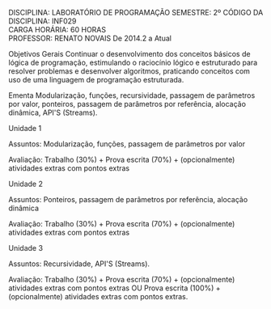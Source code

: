 DISCIPLINA: LABORATÓRIO DE PROGRAMAÇÃO	SEMESTRE: 2º
CÓDIGO DA DISCIPLINA: INF029	 
CARGA HORÁRIA: 60 HORAS	 
PROFESSOR: RENATO NOVAIS	De 2014.2 a Atual



Objetivos Gerais
Continuar o desenvolvimento dos conceitos básicos de lógica de programação, estimulando o raciocínio lógico e estruturado para resolver problemas e desenvolver algoritmos, praticando conceitos com uso de uma linguagem de programação estruturada.


Ementa 
Modularização, funções, recursividade, passagem de parâmetros por valor, ponteiros, passagem de parâmetros por referência, alocação dinâmica, API'S (Streams).



Unidade 1

Assuntos: Modularização, funções, passagem de parâmetros por valor

Avaliação: Trabalho (30%) + Prova escrita (70%) + (opcionalmente) atividades extras com pontos extras


Unidade 2

Assuntos: Ponteiros, passagem de parâmetros por referência, alocação dinâmica

Avaliação: Trabalho (30%) + Prova escrita (70%) + (opcionalmente) atividades extras com pontos extras


Unidade 3

Assuntos: Recursividade, API'S (Streams).

Avaliação: Trabalho (30%) + Prova escrita (70%) + (opcionalmente) atividades extras com pontos extras OU Prova escrita (100%) + (opcionalmente) atividades extras com pontos extras.
